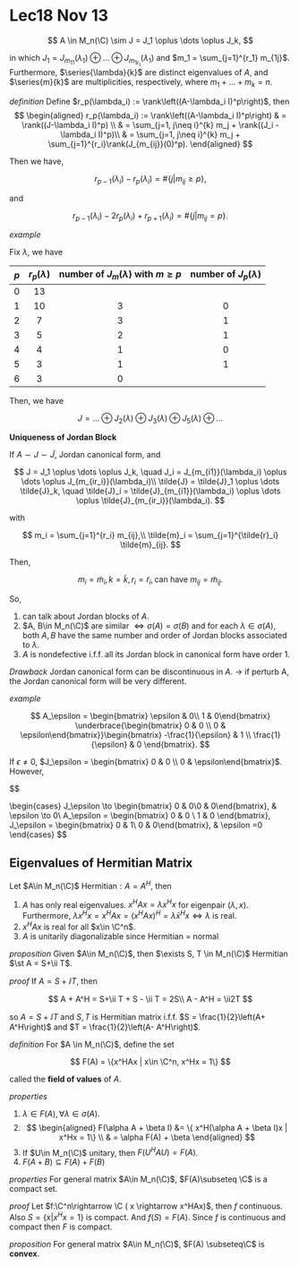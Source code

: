 # Lec18 Nov 13

$$
A \in M_n(\C) \sim J = J_1 \oplus \dots \oplus J_k,
$$

in which $J_1 = J_{m_{11}}(\lambda_1) \oplus \dots \oplus J_{m_{1r_1}}(\lambda_1)$ and $m_1 = \sum_{j=1}^{r_1} m_{1j}$. Furthermore, $\series{\lambda}{k}$ are distinct eigenvalues of $A$, and $\series{m}{k}$ are multiplicities, respectively, where $m_1+\dots + m_k = n$.


*definition*
Define $r_p(\lambda_i) := \rank\left((A-\lambda_i I)^p\right)$, then
$$
\begin{aligned}
    r_p(\lambda_i) := \rank\left((A-\lambda_i I)^p\right) & = \rank((J-\lambda_i I)^p) \\
    & = \sum_{j=1, j\neq i}^{k} m_j + \rank((J_i - \lambda_i I)^p)\\
    & = \sum_{j=1, j\neq i}^{k} m_j + \sum_{j=1}^{r_i}\rank(J_{m_{ij}}(0)^p).
\end{aligned}
$$

Then we have,

$$
r_{p-1}(\lambda_i) - r_p(\lambda_i) = \#\{j|m_{ij} \ge p\},
$$

and 

$$
r_{p-1}(\lambda_i) - 2 r_p(\lambda_i) + r_{p+1}(\lambda_i) = \# \{j|m_{ij} = p\}.
$$

*example*

Fix $\lambda$, we have

| $p$ | $r_p(\lambda)$ | number of $J_m(\lambda)$ with $m\ge p$ | number of $J_p(\lambda)$ |
| :-: | :------------: | :------------------------------------: | :----------------------: |
|  0  |       13       |                                        |                          |
|  1  |       10       |                   3                    |            0             |
|  2  |       7        |                   3                    |            1             |
|  3  |       5        |                   2                    |            1             |
|  4  |       4        |                   1                    |            0             |
|  5  |       3        |                   1                    |            1             |
|  6  |       3        |                   0                    |                          |


Then, we have

$$
J = \dots \oplus J_2(\lambda)\oplus J_3(\lambda)\oplus J_5(\lambda)\oplus \dots
$$


**Uniqueness of Jordan Block**

If $A\sim J\sim \tilde{J}$, Jordan canonical form, and 

$$
J = J_1 \oplus \dots \oplus J_k, \quad J_i = J_{m_{i1}}(\lambda_i) \oplus \dots \oplus J_{m_{ir_i}}(\lambda_i)\\
\tilde{J} = \tilde{J}_1 \oplus \dots \tilde{J}_k, \quad \tilde{J}_i = \tilde{J}_{m_{i1}}(\lambda_i) \oplus \dots \oplus \tilde{J}_{m_{ir_i}}(\lambda_i).
$$

with

$$
m_i = \sum_{j=1}^{r_i} m_{ij},\\
\tilde{m}_i = \sum_{j=1}^{\tilde{r}_i} \tilde{m}_{ij}.
$$

Then, 

$$
m_i = \tilde{m}_i, k= \tilde{k}, r_i = \tilde{r}_i, \text{can have } m_{ij} = \tilde{m}_{ij}.
$$

So, 
1. can talk about Jordan blocks of $A$.
2. $A, B\in M_n(\C)$ are similar $\Longleftrightarrow \sigma(A) = \sigma(B)$ and for each $\lambda \in \sigma(A)$, both $A, B$ have the same number and order of Jordan blocks associated to $\lambda$.
3. $A$ is nondefective i.f.f. all its Jordan block in canonical form have order 1.

*Drawback*
Jordan canonical form can be discontinuous in $A$. -> if perturb A, the Jordan canonical form will be very different.

*example*

$$
A_\epsilon = \begin{bmatrix} \epsilon & 0\\ 1 & 0\end{bmatrix} \underbrace{\begin{bmatrix} 0 & 0 \\ 0 & \epsilon\end{bmatrix}}\begin{bmatrix} -\frac{1}{\epsilon} & 1 \\ \frac{1}{\epsilon} & 0 \end{bmatrix}.
$$

If $\epsilon \neq 0$, $J_\epsilon = \begin{bmatrix} 0 & 0 \\ 0 & \epsilon\end{bmatrix}$. However, 

$$

\begin{cases}
J_\epsilon \to \begin{bmatrix} 0 & 0\\0 & 0\end{bmatrix}, & \epsilon \to 0\\
A_\epsilon = \begin{bmatrix} 0 & 0 \\ 1 & 0 \end{bmatrix}, J_\epsilon = \begin{bmatrix} 0 & 1\\ 0 & 0\end{bmatrix}, & \epsilon =0
\end{cases}
$$


## Eigenvalues of Hermitian Matrix
Let $A\in M_n(\C)$ Hermitian$: A = A^H$, then 

1. $A$ has only real eigenvalues. $x^HAx = \lambda x^Hx$ for eigenpair $(\lambda, x)$. Furthermore, $\lambda x^Hx = x^HAx = (x^HAx)^H = \bar{\lambda}x^Hx \Longleftrightarrow \lambda$ is real.
2. $x^HAx$ is real for all $x\in \C^n$.
3. $A$ is unitarily diagonalizable since Hermitian = normal


*proposition*
Given $A\in M_n(\C)$, then $\exists S, T \in M_n(\C)$ Hermitian $\st A = S+\ii T$.


*proof*
If $A = S+\ii T$, then

$$
A + A^H = S+\ii T + S - \ii T = 2S\\
A - A^H = \ii2T
$$

so $A = S+\ii T$ and $S, T$ is Hermitian matrix i.f.f. $S = \frac{1}{2}\left(A+ A^H\right)$ and $T = \frac{1}{2}\left(A- A^H\right)$.


*definition*
For $A \in M_n(\C)$, define the set

$$
F(A) = \{x^HAx | x\in \C^n, x^Hx = 1\}
$$

called the **field of values** of $A$.

*properties*
1. $\lambda \in F(A), \forall \lambda \in \sigma(A)$.
2. $$
    \begin{aligned}
        F(\alpha A + \beta I) &= \{ x^H(\alpha A + \beta I)x | x^Hx = 1\} \\
        & =  \alpha F(A) + \beta
    \end{aligned}
   $$
3. If $U\in M_n(\C)$ unitary, then $F(U^HAU) = F(A)$.
4. $F(A+B) \subseteq F(A) + F(B)$

*properties* 
For general matrix $A\in M_n(\C)$,  $F(A)\subseteq \C$ is a compact set.

*proof*
Let $f:\C^n\rightarrow \C ( x \rightarrow x^HAx)$, then $f$ continuous. Also $S = \{x|x^Hx = 1\}$ is compact. And $f(S) = F(A)$. Since $f$ is continuous and compact then $F$ is compact.

*proposition*
For general matrix $A\in M_n(\C)$, $F(A) \subseteq\C$ is **convex**.